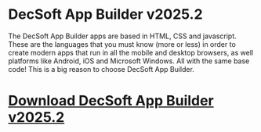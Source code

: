 # DecSoft App Builder v2025.2

The DecSoft App Builder apps are based in HTML, CSS and jаvascript. These are the languages that you must know (more or less) in order to create modern apps that run in all the mobile and desktop browsers, as well platforms like Android, iOS and Microsoft Windows. All with the same base code! This is a big reason to choose DecSoft App Builder.

# [Download DecSoft App Builder v2025.2](https://developer.team/misc-development/35244-decsoft-app-builder-v20252.html)

